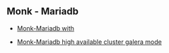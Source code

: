 ## Monk - Mariadb
 

* [Monk-Mariadb with ](https://github.com/kaganmersin/monk-mariadb/tree/main/mariadb)

* [Monk-Mariadb high available cluster galera mode ](https://github.com/kaganmersin/monk-mariadb/tree/main/mariadb-ha-with-galera)
